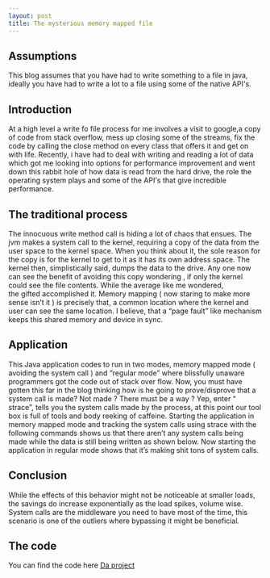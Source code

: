 ```yaml
---
layout: post
title: The mysterious memory mapped file
---
```



## Assumptions

This blog assumes that you have had to write something to a file in java, ideally you have had to write a lot to 
a file using some of the native API's.


## Introduction

At a high level a write fo file process for me involves a visit to google,a copy of 
code from stack overflow, mess up closing some of the streams, fix the code by calling the close
method on every class that offers it and get on with life. Recently, i have had to deal with writing and 
reading a lot of data which got me looking into options for performance improvement and went down this
rabbit hole of how data is read from the hard drive, the role the operating system plays and some of the
API's that give incredible performance. 


## The traditional process

The innocuous write method call is hiding a lot of chaos that ensues. The jvm makes a system call to the kernel,
 requiring a copy of the data from the user space to the kernel space. When you think about it, 
 the sole reason for the copy is for the kernel to get to it as it has its own address space. 
 The kernel then, simplistically said, dumps the data to the drive. Any one now can see the benefit of avoiding
 this copy wondering , if only the kernel could see the file contents. While the average like me wondered,   
 the gifted accomplished it. Memory mapping ( now staring to make more sense isn’t it ) is precisely that, 
 a common location where the kernel and user can see the same location. I believe, that a “page fault” like 
 mechanism keeps this shared memory and device in sync.


## Application

This Java application codes to run in two modes, memory mapped mode ( avoiding the system call ) and “regular mode” 
where blissfully unaware programmers got the code out of stack over flow. Now, you must have gotten this far in 
the blog thinking how is he going to prove/disprove that a system call is made? Not made ? 
There must be a way ? Yep, enter “ strace”, tells you the system calls made by the process, 
at this point our tool box is full of tools and body reeking of caffeine.
Starting the application in memory mapped mode and tracking the system calls using strace with the following 
commands shows us that there aren’t any system calls being made while the data is still being written as 
shown below. Now starting the application in regular mode shows that it’s making shit tons of system calls.

## Conclusion

While the effects of this behavior might not be noticeable at smaller loads, the savings do increase exponentially 
as the load spikes, volume wise. System calls are the middleware you need to have most of the time, 
this scenario is one of the outliers where bypassing it might be beneficial.

## The code

You can find the code here [Da project](https://github.com/svsvenu/poc/tree/master/camel-standalone-rest)



